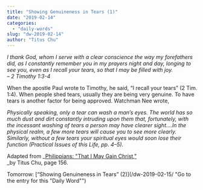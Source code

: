```yaml
---
title: "Showing Genuineness in Tears (1)"
date: "2019-02-14"
categories: 
  - "daily-words"
slug: "dw-2019-02-14"
author: "Titus Chu"
---
```


_I thank God, whom I serve with a clear conscience the way my forefathers did, as I constantly remember you in my prayers night and day, longing to see you, even as I recall your tears, so that I may be filled with joy._  
_– 2 Timothy 1:3-4_

When the apostle Paul wrote to Timothy, he said, “I recall your tears” (2 Tim. 1:4). When people shed tears, usually they are being very genuine. To have tears is another factor for being approved. Watchman Nee wrote,

_Physically speaking, only a tear can wash a man’s eyes. The world has so much dust and dirt constantly intruding upon them that, fortunately, with the incessant washing of tears a person may have clearer sight....In the physical realm, a few more tears will cause you to see more clearly. Similarly, without a few tears your spiritual eyes would soon lose their function (Practical Issues of this Life, pp. 4–5)._

Adapted from _[Philippians: "That I May Gain Christ,"](/book-philippians/ "Go to the listing for this book")  
_by Titus Chu, page 156.

Tomorrow: [“Showing Genuineness in Tears” (2)](/dw-2019-02-15/ "Go to the entry for this "Daily Word"")
